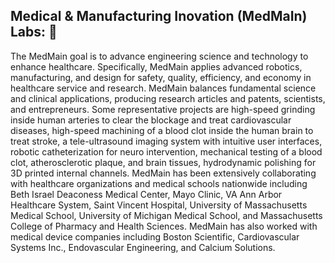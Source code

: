 ## Medical & Manufacturing Inovation (MedMaIn) Labs:  👋

The MedMain goal is to advance engineering science and technology to enhance healthcare. Specifically, MedMain applies advanced robotics, manufacturing, and design for safety, quality, efficiency, and economy in healthcare service and research. MedMain balances fundamental science and clinical applications, producing research articles and patents, scientists, and entrepreneurs. Some representative projects are high-speed grinding inside human arteries to clear the blockage and treat cardiovascular diseases, high-speed machining of a blood clot inside the human brain to treat stroke, a tele-ultrasound imaging system with intuitive user interfaces, robotic catheterization for neuro intervention, mechanical testing of a blood clot, atherosclerotic plaque, and brain tissues, hydrodynamic polishing for 3D printed internal channels. MedMain has been extensively collaborating with healthcare organizations and medical schools nationwide including Beth Israel Deaconess Medical Center, Mayo Clinic, VA Ann Arbor Healthcare System, Saint Vincent Hospital, University of Massachusetts Medical School, University of Michigan Medical School, and Massachusetts College of Pharmacy and Health Sciences. MedMain has also worked with medical device companies including Boston Scientific, Cardiovascular Systems Inc., Endovascular Engineering, and Calcium Solutions.

<!--

**Here are some ideas to get you started:**

🙋‍♀️ A short introduction - what is your organization all about?
🌈 Contribution guidelines - how can the community get involved?
👩‍💻 Useful resources - where can the community find your docs? Is there anything else the community should know?
🍿 Fun facts - what does your team eat for breakfast?
🧙 Remember, you can do mighty things with the power of [Markdown](https://docs.github.com/github/writing-on-github/getting-started-with-writing-and-formatting-on-github/basic-writing-and-formatting-syntax)
-->

